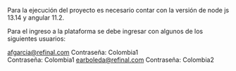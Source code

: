 Para la ejecución del proyecto es necesario contar con la versión 
de node js 13.14 y angular 11.2.

Para el ingreso a la plataforma se debe ingresar con algunos 
de los siguientes usuarios:

afgarcia@refinal.com
Contraseña: Colombia1  
                                                                                                                                   Contraseña: Colombia1 
earboleda@refinal.com 
Contraseña: Colombia2   
